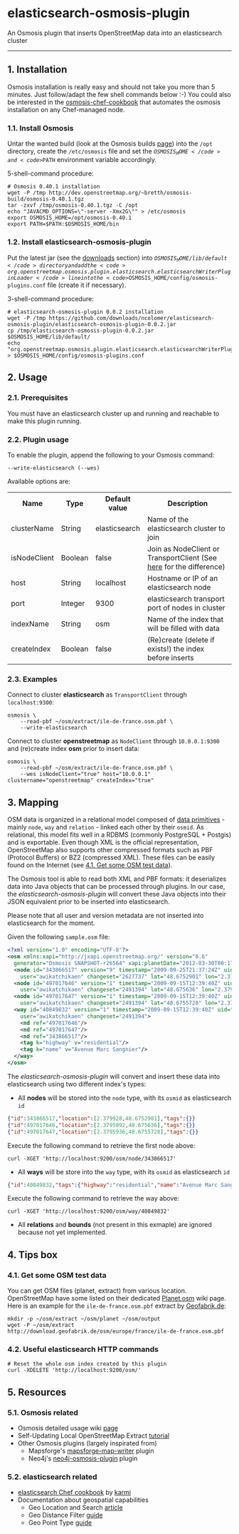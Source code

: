 # elasticsearch-osmosis-plugin

An Osmosis plugin that inserts OpenStreetMap data into an elasticsearch cluster

- - -

## 1. Installation

Osmosis installation is really easy and should not take you more than 5 minutes. Just follow/adapt the few shell commands below :-)
You could also be interested in the [osmosis-chef-cookbook](https://github.com/ncolomer/osmosis-chef-cookbook) that automates the osmosis installation on any Chef-managed node.

### 1.1. Install Osmosis

Untar the wanted build (look at the Osmosis builds [page](http://dev.openstreetmap.org/~bretth/osmosis-build/)) into 
the <code>/opt</code> directory, create the <code>/etc/osmosis</code> file and set the <code>$OSMOSIS_HOME</code> and 
<code>$PATH</code> environment variable accordingly.

5-shell-command procedure:

    # Osmosis 0.40.1 installation
    wget -P /tmp http://dev.openstreetmap.org/~bretth/osmosis-build/osmosis-0.40.1.tgz
    tar -zxvf /tmp/osmosis-0.40.1.tgz -C /opt
    echo "JAVACMD_OPTIONS=\"-server -Xmx2G\"" > /etc/osmosis
    export OSMOSIS_HOME=/opt/osmosis-0.40.1
    export PATH=$PATH:$OSMOSIS_HOME/bin

### 1.2. Install elasticsearch-osmosis-plugin

Put the latest jar (see the [downloads](https://github.com/ncolomer/elasticsearch-osmosis-plugin/downloads) section) 
into <code>$OSMOSIS_HOME/lib/default</code> directory and add the <code>org.openstreetmap.osmosis.plugin.elasticsearch.elasticsearchWriterPluginLoader</code>
line into the <code>$OSMOSIS_HOME/config/osmosis-plugins.conf</code> file (create it if necessary).

3-shell-command procedure:

    # elasticsearch-osmosis-plugin 0.0.2 installation
    wget -P /tmp https://github.com/downloads/ncolomer/elasticsearch-osmosis-plugin/elasticsearch-osmosis-plugin-0.0.2.jar
    cp /tmp/elasticsearch-osmosis-plugin-0.0.2.jar $OSMOSIS_HOME/lib/default/
    echo "org.openstreetmap.osmosis.plugin.elasticsearch.elasticsearchWriterPluginLoader" > $OSMOSIS_HOME/config/osmosis-plugins.conf

## 2. Usage

### 2.1. Prerequisites

You must have an elasticsearch cluster up and running and reachable to make this plugin running.

### 2.2. Plugin usage

To enable the plugin, append the following to your Osmosis command:

    --write-elasticsearch (--wes)

Available options are:

<table>
	<tr>
		<th>Name</th><th>Type</th><th>Default value</th><th>Description</th>
	</tr>
	<tr>
		<td>clusterName</td><td>String</td><td>elasticsearch</td><td>Name of the elasticsearch cluster to join</td>
	</tr>
	<tr>
		<td>isNodeClient</td><td>Boolean</td><td>false</td><td>Join as NodeClient or TransportClient 
			(See <a href="http://www.elasticsearch.org/guide/reference/java-api/client.html">here</a> for the difference)</td>
	</tr>
	<tr>
		<td>host</td><td>String</td><td>localhost</td><td>Hostname or IP of an elasticsearch node</td>
	</tr>
	<tr>
		<td>port</td><td>Integer</td><td>9300</td><td>elasticsearch transport port of nodes in cluster</td>
	</tr>
	<tr>
		<td>indexName</td><td>String</td><td>osm</td><td>Name of the index that will be filled with data</td>
	</tr>
	<tr>
		<td>createIndex</td><td>Boolean</td><td>false</td><td>(Re)create (delete if exists!) the index before inserts</td>
	</tr>	
</table>

### 2.3. Examples

Connect to cluster **elasticsearch** as <code>TransportClient</code> through <code>localhost:9300</code>:

    osmosis \
        --read-pbf ~/osm/extract/ile-de-france.osm.pbf \
        --write-elasticsearch

Connect to cluster **openstreetmap** as <code>NodeClient</code> through <code>10.0.0.1:9300</code> 
and (re)create index **osm** prior to insert data:

    osmosis \
    	--read-pbf ~/osm/extract/ile-de-france.osm.pbf \
    	--wes isNodeClient="true" host="10.0.0.1" clustername="openstreetmap" createIndex="true"

## 3. Mapping

OSM data is organized in a relational model composed of [data primitives](https://wiki.openstreetmap.org/wiki/Data_Primitives) - mainly <code>node</code>, <code>way</code> and <code>relation</code> - linked each other by their <code>osmid</code>. As relational, this model fits well in a RDBMS (commonly PostgreSQL + Postgis) and is exportable. Even though XML is the official representation, OpenStreetMap also supports other compressed formats such as PBF (Protocol Buffers) or BZ2 (compressed XML). These files can be easily found on the Internet (see [4.1. Get some OSM test data](#41-get-some-osm-test-data)).

The Osmosis tool is able to read both XML and PBF formats: it deserializes data into Java objects that can be processed through plugins.
In our case, the *elasticsearch-osmosis-plugin* will convert these Java objects into their JSON equivalent prior to be inserted into elasticsearch.

Please note that all user and version metadata are not inserted into elasticsearch for the moment.

Given the following <code>sample.osm</code> file:

```xml
<?xml version="1.0" encoding="UTF-8"?>
<osm xmlns:xapi="http://jxapi.openstreetmap.org/" version="0.6" 
  generator="Osmosis SNAPSHOT-r26564" xapi:planetDate="2012-03-30T00:17:05Z">
  <node id="343866517" version="9" timestamp="2009-09-25T21:37:24Z" uid="149399" 
    user="awikatchikaen" changeset="2627737" lat="48.6752901" lon="2.379928"/>
  <node id="497017646" version="1" timestamp="2009-09-15T12:39:40Z" uid="149399" 
    user="awikatchikaen" changeset="2491394" lat="48.675636" lon="2.3795092"/>
  <node id="497017647" version="1" timestamp="2009-09-15T12:39:40Z" uid="149399" 
    user="awikatchikaen" changeset="2491394" lat="48.6755728" lon="2.3795936"/>
  <way id="40849832" version="1" timestamp="2009-09-15T12:39:40Z" uid="149399" 
    user="awikatchikaen" changeset="2491394">
    <nd ref="497017646"/>
    <nd ref="497017647"/>
    <nd ref="343866517"/>
    <tag k="highway" v="residential"/>
    <tag k="name" v="Avenue Marc Sangnier"/>
  </way>
</osm>
```

The *elasticsearch-osmosis-plugin* will convert and insert these data into elasticsearch using two different index's types:

* All **nodes** will be stored into the <code>node</code> type, with its <code>osmid</code> as elasticsearch <code>id</code>

```json
{"id":343866517,"location":[2.379928,48.6752901],"tags":{}}
{"id":497017646,"location":[2.3795092,48.675636],"tags":{}}
{"id":497017647,"location":[2.3795936,48.6755728],"tags":{}}
```

Execute the following command to retrieve the first node above:

```
curl -XGET 'http://localhost:9200/osm/node/343866517'
```

* All **ways** will be store into the <code>way</code> type, with its <code>osmid</code> as elasticsearch <code>id</code>

```json
{"id":40849832,"tags":{"highway":"residential","name":"Avenue Marc Sangnier"},"nodes":[497017646,497017647,343866517]}
```

Execute the following command to retrieve the way above:

```
curl -XGET 'http://localhost:9200/osm/way/40849832'
```

* All **relations** and **bounds** (not present in this exmaple) are ignored because not yet implemented.

## 4. Tips box

### 4.1. Get some OSM test data

You can get OSM files (planet, extract) from various location. OpenStreetMap have some listed on their dedicated 
[Planet.osm](http://wiki.openstreetmap.org/wiki/Planet.osm) wiki page.
Here is an example for the <code>ile-de-france.osm.pbf</code> extract by [Geofabrik.de](http://www.geofabrik.de/):

    mkdir -p ~/osm/extract ~/osm/planet ~/osm/output
    wget -P ~/osm/extract http://download.geofabrik.de/osm/europe/france/ile-de-france.osm.pbf

### 4.2. Useful elasticsearch HTTP commands

    # Reset the whole osm index created by this plugin
    curl -XDELETE 'http://localhost:9200/osm/'

## 5. Resources

### 5.1. Osmosis related

* Osmosis detailed usage wiki [page](http://wiki.openstreetmap.org/wiki/Osmosis/Detailed_Usage)
* Self-Updating Local OpenStreetMap Extract [tutorial](https://docs.google.com/document/pub?id=1paaYsOakgJEYP380R70s4SGYq8ME3ASl-mweVi1DlQ4)
* Other Osmosis plugins (largely inspirated from)
  * Mapsforge's [mapsforge-map-writer](http://code.google.com/p/mapsforge/source/browse/trunk/mapsforge-map-writer/) plugin
  * Neo4j's [neo4j-osmosis-plugin](https://github.com/svzdvd/neo4j-osmosis-plugin/) plugin

### 5.2. elasticsearch related

* [elasticsearch Chef cookbook](https://github.com/karmi/cookbook-elasticsearch) by [karmi](https://github.com/karmi/)
* Documentation about geospatial capabilities
  * Geo Location and Search [article](http://www.elasticsearch.org/blog/2010/08/16/geo_location_and_search.html)
  * Geo Distance Filter [guide](http://www.elasticsearch.org/guide/reference/query-dsl/geo-distance-filter.html)
  * Geo Point Type [guide](http://www.elasticsearch.org/guide/reference/mapping/geo-point-type.html)
